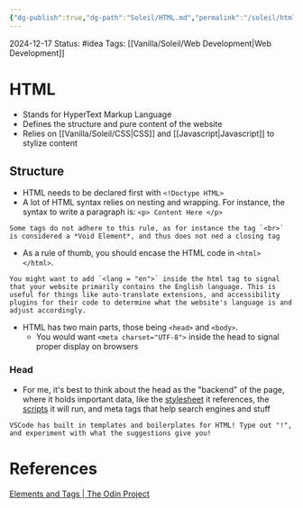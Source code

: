 ```yaml
---
{"dg-publish":true,"dg-path":"Soleil/HTML.md","permalink":"/soleil/html/","created":"2024-12-17T18:43:59.680+08:00","updated":"2024-12-20T20:37:45.852+08:00"}
---
```


2024-12-17
Status: #idea
Tags: [[Vanilla/Soleil/Web Development\|Web Development]]
# HTML
- Stands for HyperText Markup Language
- Defines the structure and pure content of the website
- Relies on [[Vanilla/Soleil/CSS\|CSS]] and [[Javascript\|Javascript]] to stylize content
## Structure
- HTML needs to be declared first with `<!Doctype HTML>`
- A lot of HTML syntax relies on nesting and wrapping. For instance, the syntax to write a paragraph is: 
`<p> Content Here </p>`
```ad-info
Some tags do not adhere to this rule, as for instance the tag `<br>` is considered a *Void Element*, and thus does not ned a closing tag
```
- As a rule of thumb, you should encase the HTML code in `<html> </html>`. 
``` ad-note
You might want to add `<lang = "en">` inside the html tag to signal that your website primarily contains the English language. This is useful for things like auto-translate extensions, and accessibility plugins for their code to determine what the website's language is and adjust accordingly.
```
- HTML has two main parts, those being `<head>` and `<body>`.
	- You would want `<meta charset="UTF-8">` inside the head to signal proper display on browsers
### Head
- For me, it's best to think about the head as the "backend" of the page, where it holds important data, like the [stylesheet](CSS) it references, the [scripts]([[Javascript\|Javascript]]) it will run, and meta tags that help search engines and stuff
```ad-info
VSCode has built in templates and boilerplates for HTML! Type out "!", and experiment with what the suggestions give you!
```
# References
[Elements and Tags \| The Odin Project](https://www.theodinproject.com/lessons/foundations-elements-and-tags)